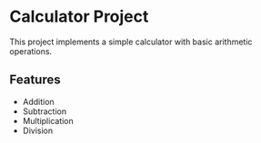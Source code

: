 # Calculator Project

This project implements a simple calculator with basic arithmetic operations.

## Features

- Addition
- Subtraction
- Multiplication
- Division
